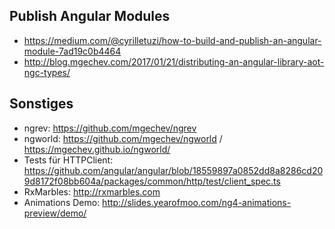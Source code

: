 ## Publish Angular Modules
* https://medium.com/@cyrilletuzi/how-to-build-and-publish-an-angular-module-7ad19c0b4464
* http://blog.mgechev.com/2017/01/21/distributing-an-angular-library-aot-ngc-types/


## Sonstiges
* ngrev: https://github.com/mgechev/ngrev
* ngworld: https://github.com/mgechev/ngworld / https://mgechev.github.io/ngworld/
* Tests für HTTPClient: https://github.com/angular/angular/blob/18559897a0852dd8a8286cd209d8172f08bb604a/packages/common/http/test/client_spec.ts
* RxMarbles: http://rxmarbles.com
* Animations Demo: http://slides.yearofmoo.com/ng4-animations-preview/demo/
